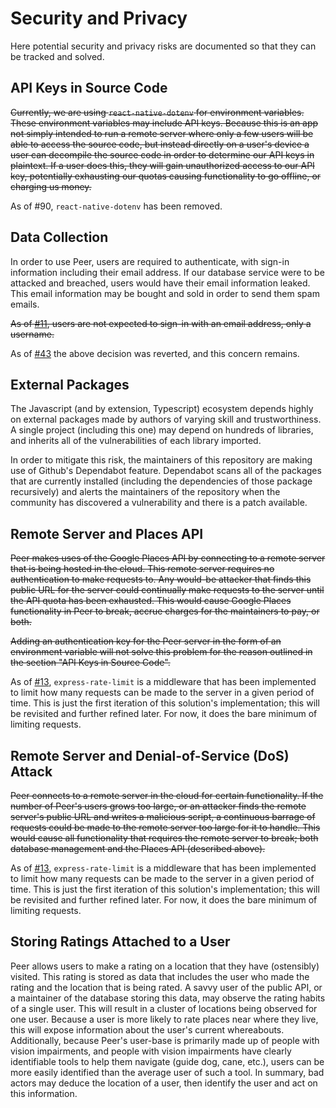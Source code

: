 # Security and Privacy

Here potential security and privacy risks are documented so that they can be tracked and solved.

## API Keys in Source Code

~~Currently, we are using `react-native-dotenv` for environment variables. These environment variables may include API keys. Because this is an app not simply intended to run a remote server where only a few users will be able to access the source code, but instead directly on a user's device a user can decompile the source code in order to determine our API keys in plaintext. If a user does this, they will gain unauthorized access to our API key, potentially exhausting our quotas causing functionality to go offline, or charging us money.~~

As of #90, `react-native-dotenv` has been removed.

## Data Collection

In order to use Peer, users are required to authenticate, with sign-in information including their email address. If our database service were to be attacked and breached, users would have their email information leaked. This email information may be bought and sold in order to send them spam emails.

~~As of [#11](https://github.com/Peer-Stevens/peer-server/pull/11), users are not expected to sign-in with an email address, only a username.~~

As of [#43](https://github.com/Peer-Stevens/peer-server/pull/43) the above decision was reverted, and this concern remains.

## External Packages

The Javascript (and by extension, Typescript) ecosystem depends highly on external packages made by authors of varying skill and trustworthiness. A single project (including this one) may depend on hundreds of libraries, and inherits all of the vulnerabilities of each library imported.

In order to mitigate this risk, the maintainers of this repository are making use of Github's Dependabot feature. Dependabot scans all of the packages that are currently installed (including the dependencies of those package recursively) and alerts the maintainers of the repository when the community has discovered a vulnerability and there is a patch available.

## Remote Server and Places API

~~Peer makes uses of the Google Places API by connecting to a remote server that is being hosted in the cloud. This remote server requires no authentication to make requests to. Any would-be attacker that finds this public URL for the server could continually make requests to the server until the API quota has been exhausted. This would cause Google Places functionality in Peer to break, accrue charges for the maintainers to pay, or both.~~

~~Adding an authentication key for the Peer server in the form of an environment variable will not solve this problem for the reason outlined in the section "API Keys in Source Code".~~

As of [#13](https://github.com/Peer-Stevens/peer-server/pull/13), `express-rate-limit` is a middleware that has been implemented to limit how many requests can be made to the server in a given period of time. This is just the first iteration of this solution's implementation; this will be revisited and further refined later. For now, it does the bare minimum of limiting requests.

## Remote Server and Denial-of-Service (DoS) Attack

~~Peer connects to a remote server in the cloud for certain functionality. If the number of Peer's users grows too large, or an attacker finds the remote server's public URL and writes a malicious script, a continuous barrage of requests could be made to the remote server too large for it to handle. This would cause all functionality that requires the remote server to break; both database management and the Places API (described above).~~

As of [#13](https://github.com/Peer-Stevens/peer-server/pull/13), `express-rate-limit` is a middleware that has been implemented to limit how many requests can be made to the server in a given period of time. This is just the first iteration of this solution's implementation; this will be revisited and further refined later. For now, it does the bare minimum of limiting requests.

## Storing Ratings Attached to a User

Peer allows users to make a rating on a location that they have (ostensibly) visited. This rating is stored as data that includes the user who made the rating and the location that is being rated. A savvy user of the public API, or a maintainer of the database storing this data, may observe the rating habits of a single user. This will result in a cluster of locations being observed for one user. Because a user is more likely to rate places near where they live, this will expose information about the user's current whereabouts. Additionally, because Peer's user-base is primarily made up of people with vision impairments, and people with vision impairments have clearly identifiable tools to help them navigate (guide dog, cane, etc.), users can be more easily identified than the average user of such a tool. In summary, bad actors may deduce the location of a user, then identify the user and act on this information.
